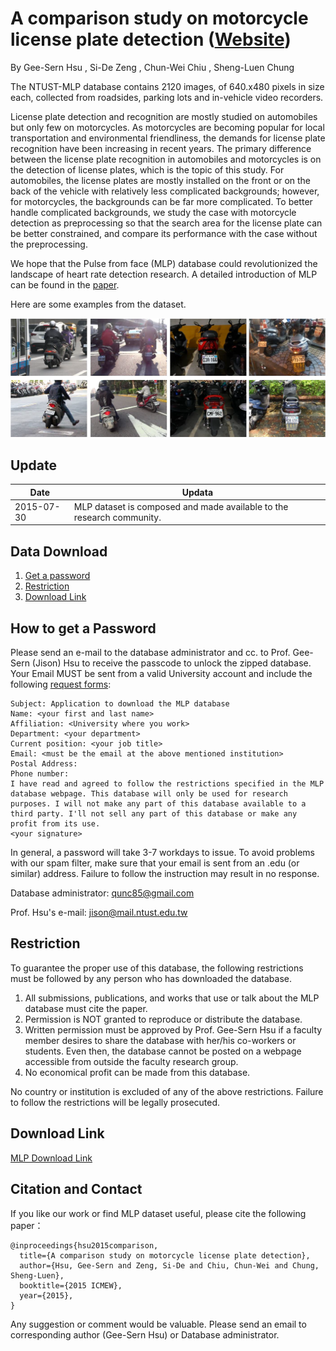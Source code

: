 # A comparison study on motorcycle license plate detection ([Website](https://sites.google.com/site/ntustmlpdatabase/home))

By Gee-Sern Hsu , Si-De Zeng , Chun-Wei Chiu , Sheng-Luen Chung

The NTUST-MLP database contains 2120 images, of 640.x480 pixels in size each, collected from roadsides, parking lots and in-vehicle video recorders.

License plate detection and recognition are mostly studied on automobiles but only few on motorcycles. As motorcycles are becoming popular for local transportation and environmental friendliness, the demands for license plate recognition have been increasing in recent years. The primary difference between the license plate recognition in automobiles and motorcycles is on the detection of license plates, which is the topic of this study. For automobiles, the license plates are mostly installed on the front or on the back of the vehicle with relatively less complicated backgrounds; however, for motorcycles, the backgrounds can be far more complicated. To better handle complicated backgrounds, we study the case with motorcycle detection as preprocessing so that the search area for the license plate can be better constrained, and compare its performance with the case without the preprocessing.

We hope that the Pulse from face (MLP) database could revolutionized the landscape of heart rate detection research. A detailed introduction of MLP can be found in the [paper](https://ieeexplore.ieee.org/document/7169772).

Here are some examples from the dataset.

![Alt text](Motorcyclepicture.png?raw=true "Title")

Update
--
|Date|Updata|
|----|------|
|2015-07-30|MLP dataset is composed and made available to the research community.|


Data Download 
--
 1. [Get a password](#how-to-get-a-password)
 2. [Restriction](#restriction)
 3. [Download Link](#download-link)
 
How to get a Password
-
Please send an e-mail to the database administrator and cc. to Prof. Gee-Sern (Jison) Hsu to receive the passcode to unlock the zipped database. Your Email MUST be sent from a valid University account and include the following [request forms](./RequestForms.txt):

```
Subject: Application to download the MLP database
Name: <your first and last name>
Affiliation: <University where you work>
Department: <your department>
Current position: <your job title>
Email: <must be the email at the above mentioned institution>
Postal Address:
Phone number:
I have read and agreed to follow the restrictions specified in the MLP database webpage. This database will only be used for research purposes. I will not make any part of this database available to a third party. I'll not sell any part of this database or make any profit from its use.
<your signature>
```
In general, a password will take 3-7 workdays to issue. To avoid problems with our spam filter, make sure that your email is sent from an .edu (or similar) address. Failure to follow the instruction may result in no response. 

Database administrator: qunc85@gmail.com

Prof. Hsu's e-mail: jison@mail.ntust.edu.tw



Restriction
-
To guarantee the proper use of this database, the following restrictions must be followed by any person who has downloaded the database.
 1. All submissions, publications, and works that use or talk about the MLP database must cite the paper. 
 2. Permission is NOT granted to reproduce or distribute the database. 
 3. Written permission must be approved by Prof. Gee-Sern Hsu if a faculty member desires to share the database with her/his co-workers or students. Even then, the database cannot be posted on a webpage accessible from outside the faculty research group. 
 4. No economical profit can be made from this database. 
 
No country or institution is excluded of any of the above restrictions. Failure to follow the restrictions will be legally prosecuted.

Download Link
-
[MLP Download Link](http://140.118.199.217:5000/sharing/fbsharing-lsFrnjoo)


Citation and Contact
--
If you like our work or find MLP dataset useful, please cite the following paper：
```
@inproceedings{hsu2015comparison,
  title={A comparison study on motorcycle license plate detection},
  author={Hsu, Gee-Sern and Zeng, Si-De and Chiu, Chun-Wei and Chung, Sheng-Luen},
  booktitle={2015 ICMEW},
  year={2015},
}
```
Any suggestion or comment would be valuable. Please send an email to corresponding author (Gee-Sern Hsu) or Database administrator.
